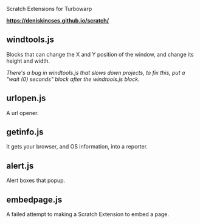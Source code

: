 Scratch Extensions for Turbowarp

**https://deniskincses.github.io/scratch/**

## windtools.js

Blocks that can change the X and Y position of the window, and change its height and width.

*There's a bug in windtools.js that slows down projects, to fix this, put a "wait (0) seconds" block after the windtools.js block.*

## urlopen.js

A url opener.

## getinfo.js

It gets your browser, and OS information, into a reporter.

## alert.js

Alert boxes that popup.

## embedpage.js

A failed attempt to making a Scratch Extension to embed a page.
